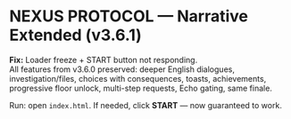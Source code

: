 
# NEXUS PROTOCOL — Narrative Extended (v3.6.1)
**Fix:** Loader freeze + START button not responding.  
All features from v3.6.0 preserved: deeper English dialogues, investigation/files, choices with consequences, toasts, achievements, progressive floor unlock, multi-step requests, Echo gating, same finale.

Run: open `index.html`. If needed, click **START** — now guaranteed to work.
